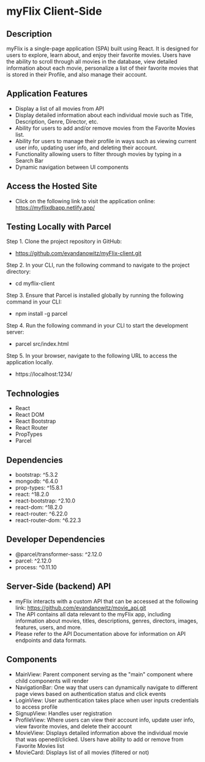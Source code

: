 # myFlix Client-Side

## Description

myFlix is a single-page application (SPA) built using React. It is designed for users to explore, learn about, and enjoy their favorite movies. Users have the ability to scroll through all movies in the database, view detailed information about each movie, personalize a list of their favorite movies that is stored in their Profile, and also manage their account.

## Application Features

- Display a list of all movies from API
- Display detailed information about each individual movie such as Title, Description, Genre, Director, etc.
- Ability for users to add and/or remove movies from the Favorite Movies list.
- Ability for users to manage their profile in ways such as viewing current user info, updating user info, and deleting their account.
- Functionality allowing users to filter through movies by typing in a Search Bar
- Dynamic navigation between UI components

## Access the Hosted Site

- Click on the following link to visit the application online: https://myflixdbapp.netlify.app/

## Testing Locally with Parcel

Step 1. Clone the project repository in GitHub:

- https://github.com/evandanowitz/myFlix-client.git

Step 2. In your CLI, run the following command to navigate to the project directory:

- cd myflix-client

Step 3. Ensure that Parcel is installed globally by running the following command in your CLI:

- npm install -g parcel

Step 4. Run the following command in your CLI to start the development server:

- parcel src/index.html

Step 5. In your browser, navigate to the following URL to access the application locally.

- https://localhost:1234/

## Technologies

- React
- React DOM
- React Bootstrap
- React Router
- PropTypes
- Parcel

## Dependencies

- bootstrap: ^5.3.2
- mongodb: ^6.4.0
- prop-types: ^15.8.1
- react: ^18.2.0
- react-bootstrap: ^2.10.0
- react-dom: ^18.2.0
- react-router: ^6.22.0
- react-router-dom: ^6.22.3

## Developer Dependencies

- @parcel/transformer-sass: ^2.12.0
- parcel: ^2.12.0
- process: ^0.11.10

## Server-Side (backend) API

- myFlix interacts with a custom API that can be accessed at the following link: https://github.com/evandanowitz/movie_api.git
- The API contains all data relevant to the myFlix app, including information about movies, titles, descriptions, genres, directors, images, features, users, and more.
- Please refer to the API Documentation above for information on API endpoints and data formats.

## Components

- MainView: Parent component serving as the "main" component where child components will render
- NavigationBar: One way that users can dynamically navigate to different page views based on authentication status and click events
- LoginView: User authentication takes place when user inputs credentials to access profile
- SignupView: Handles user registration
- ProfileView: Where users can view their account info, update user info, view favorite movies, and delete their account
- MovieView: Displays detailed information above the individual movie that was opened/clicked. Users have ability to add or remove from Favorite Movies list
- MovieCard: Displays list of all movies (filtered or not)
